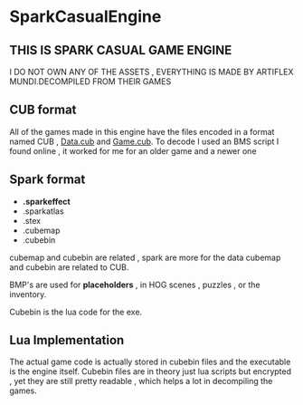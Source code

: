# SparkCasualEngine
## THIS IS SPARK CASUAL GAME ENGINE 
I DO NOT OWN ANY OF THE ASSETS , EVERYTHING IS MADE BY ARTIFLEX MUNDI.DECOMPILED FROM THEIR GAMES

## CUB format 
All of the games made in this engine have the files encoded in a format named CUB , <ins>Data.cub</ins> and <ins>Game.cub</ins>.
To decode I used an BMS script I found online , it worked for me for an older game and a newer one

## Spark format
<ul>
  <li><b>.sparkeffect</b></li>
  <li>.sparkatlas</li>
  <li>.stex</li>
  <li>.cubemap</li>
  <li>.cubebin</li>
</ul>

cubemap and cubebin are related , spark are more for the data
cubemap and cubebin are related to CUB.

BMP's are used for <b>placeholders</b> , in HOG scenes , puzzles , or the inventory.

Cubebin is the lua code for the exe.

## Lua Implementation 
The actual game code is actually stored in cubebin files and the  executable is the engine itself.
Cubebin files are in theory just lua scripts but encrypted , yet they are still pretty readable , which helps a lot in decompiling the games.
